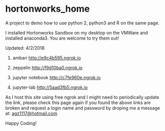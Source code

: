 
# hortonworks_home


A project to demo how to use python 2, python3 and R on the same page. 

I installed Hortonworks Sandbox on my desktop on the VMWare and installed anaconda3. You are welcome to try them out!


Updated: 4/2/2018

1) ambari 
http://e9c4b595.ngrok.io

2) zeppelin 
http://f9d10ba0.ngrok.io

3) jupyter notebook
http://c7fe960e.ngrok.io

4) jupyter-lab 
http://5aad3fb5.ngrok.io

As I host this site using free ngrok and I might need to periodically update the link, please check this page again if you found the above links are broken and request a login name and password by droping me a message at: agz1117@hotmail.com

Happy Coding!




